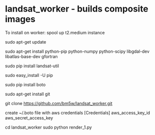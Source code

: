 # landsat_worker - builds composite images
To install on worker:
spool up t2.medium instance

sudo apt-get update

sudo apt-get install python-pip python-numpy python-scipy libgdal-dev libatlas-base-dev gfortran

sudo pip install landsat-util

sudo easy_install -U pip

sudo pip install boto

sudo apt-get install git

git clone https://github.com/bm5w/landsat_worker.git

create ~/.boto file with aws credentials
  [Credentials]
  aws_access_key_id
  aws_secret_access_key
  
cd landsat_worker
sudo python render_1.py
